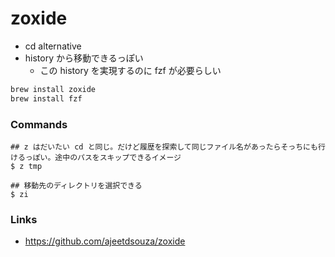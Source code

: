 # zoxide

- cd alternative
- history から移動できるっぽい
  - この history を実現するのに fzf が必要らしい

```bash
brew install zoxide
brew install fzf
```

### Commands 
```console
## z はだいたい cd と同じ。だけど履歴を探索して同じファイル名があったらそっちにも行けるっぽい。途中のパスをスキップできるイメージ
$ z tmp

## 移動先のディレクトリを選択できる
$ zi
```

### Links
- https://github.com/ajeetdsouza/zoxide

